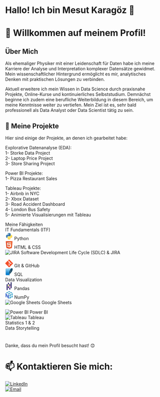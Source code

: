 
 #       Hallo! Ich bin Mesut Karagöz 👋
 
 # 🤝 Willkommen auf meinem Profil!
 
 
 
 ## Über Mich
 Als ehemaliger Physiker mit einer Leidenschaft für Daten habe ich meine Karriere der Analyse und Interpretation komplexer Datensätze gewidmet. 
 Mein wissenschaftlicher Hintergrund ermöglicht es mir, analytisches Denken mit praktischen Lösungen zu verbinden.
 
 Aktuell erweitere ich mein Wissen in Data Science durch praxisnahe Projekte, Online-Kurse und kontinuierliches Selbststudium.
 Demnächst beginne ich zudem eine berufliche Weiterbildung in diesem Bereich, um meine Kenntnisse weiter zu vertiefen.
 Mein Ziel ist es, sehr bald professionell als Data Analyst oder Data Scientist tätig zu sein.
 
 ## 💼 Meine Projekte
 Hier sind einige der Projekte, an denen ich gearbeitet habe: <br>
 
  Explorative Datenanalyse (EDA):  <br>
 1- Storke Data Project  <br>
 2- Laptop Price Project  <br>
 3- Store Sharing Project  <br>
 
 Power BI Projekte:  <br>
 1- Pizza Restaurant Sales  <br>
 
  Tableau Projekte:   <br>
 1- Airbnb in NYC  <br>
 2- Xbox Dataset  <br>
 3- Road Accident Dashboard  <br>
 4- London Bus Safety  <br>
 5- Animierte Visualisierungen mit Tableau   <br>
 
 Meine Fähigkeiten  <br>
 IT Fundamentals (ITF)  <br>
 <img src="https://raw.githubusercontent.com/devicons/devicon/master/icons/python/python-original.svg" alt="Python" width="25" height="25"/> Python  <br>
 <img src="https://raw.githubusercontent.com/devicons/devicon/master/icons/html5/html5-original.svg" alt="HTML5" width="25" height="25"/> HTML & CSS   <br>
 <img src="https://w7.pngwing.com/pngs/621/453/png-transparent-jira-software-issue-tracking-system-atlassian-software-development-software-computer-software-jira-logo-computer-software-thumbnail.png" alt="JIRA" width="40" height="40"/>
 Software Development Life Cycle (SDLC) & JIRA  <br>
 
 <img src="https://raw.githubusercontent.com/devicons/devicon/master/icons/git/git-original.svg" alt="Git" width="25" height="25"/> Git & GitHub   <br>
 <img src="https://raw.githubusercontent.com/devicons/devicon/master/icons/sqlite/sqlite-original.svg" alt="SQL" width="25" height="25"/> SQL   <br>
 Data Visualization   <br>
 <img src="https://raw.githubusercontent.com/devicons/devicon/master/icons/pandas/pandas-original.svg" alt="Pandas" width="25" height="25"/> Pandas  <br> 
 <img src="https://raw.githubusercontent.com/devicons/devicon/master/icons/numpy/numpy-original.svg" alt="NumPy" width="25" height="25"/> NumPy <br> 
 <img src="https://img.icons8.com/?size=100&id=qrAVeBIrsjod&format=png&color=000000" alt="Google Sheets" width="40" height="40"/>  Google Sheets  <br> 
 
<img src="https://img.icons8.com/?size=100&id=3sGOUDo9nJ4k&format=png&color=000000" alt="Power BI" width="40" height="40"/>  Power BI <br> 
<img src="https://img.icons8.com/?size=100&id=9Kvi1p1F0tUo&format=png&color=000000" alt="Tableau" width="40" height="40"/> Tableau  <br> 
 Statistics 1 & 2   <br>
 Data Storytelling 
 
 # 
 Danke, dass du mein Profil besucht hast! 😊 
 
 # 📫 Kontaktieren Sie mich:
 
 
 [![LinkedIn](https://img.shields.io/badge/LinkedIn-blue?logo=linkedin&style=for-the-badge)](https://www.linkedin.com/in/mesut-karag%C3%B6z-181733260/)  
 [![Email](https://img.shields.io/badge/Email-red?logo=gmail&style=for-the-badge)](mailto:mesutkrgz65@gmail.com)

